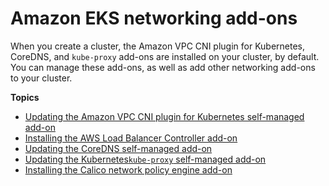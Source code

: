 # Amazon EKS networking add\-ons<a name="eks-networking-add-ons"></a>

When you create a cluster, the Amazon VPC CNI plugin for Kubernetes, CoreDNS, and `kube-proxy` add\-ons are installed on your cluster, by default\. You can manage these add\-ons, as well as add other networking add\-ons to your cluster\.

**Topics**
+ [Updating the Amazon VPC CNI plugin for Kubernetes self\-managed add\-on](managing-vpc-cni.md)
+ [Installing the AWS Load Balancer Controller add\-on](aws-load-balancer-controller.md)
+ [Updating the CoreDNS self\-managed add\-on](managing-coredns.md)
+ [Updating the Kubernetes`kube-proxy` self\-managed add\-on](managing-kube-proxy.md)
+ [Installing the Calico network policy engine add\-on](calico.md)